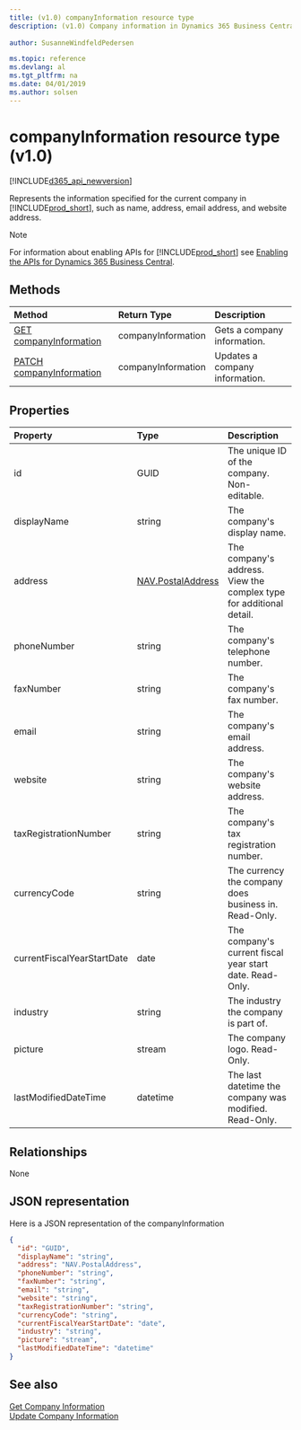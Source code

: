 ```yaml
---
title: (v1.0) companyInformation resource type
description: (v1.0) Company information in Dynamics 365 Business Central.
 
author: SusanneWindfeldPedersen

ms.topic: reference
ms.devlang: al
ms.tgt_pltfrm: na
ms.date: 04/01/2019
ms.author: solsen
---
```

 
# companyInformation resource type (v1.0)

[!INCLUDE[d365_api_newversion](../../../includes/d365_api_newversion.md)]

Represents the information specified for the current company in [!INCLUDE[prod_short](../../../includes/prod_short.md)], such as name, address, email address, and website address.

> [!NOTE]  
> For information about enabling APIs for [!INCLUDE[prod_short](../../../includes/prod_short.md)] see [Enabling the APIs for Dynamics 365 Business Central](../enabling-apis-for-dynamics-nav.md).

## Methods

| Method         | Return Type  |Description|
|:---------------|:-------------|:----------|
|[GET companyInformation](../api/dynamics_companyinformation_get.md)|companyInformation|Gets a company information.|
|[PATCH companyInformation](../api/dynamics_companyinformation_update.md)|companyInformation|Updates a company information.|


## Properties

| Property     | Type      |Description                           |
|:-------------|:--------|:-------------------------------------|
|id            |GUID|The unique ID of the company. Non-editable.|
|displayName   |string   |The company's display name.           |
|address       |[NAV.PostalAddress](../resources/dynamics_complextypes.md)|The company's address. View the complex type for additional detail.|
|phoneNumber   |string   |The company's telephone number.       |
|faxNumber     |string   |The company's fax number.             |
|email         |string   |The company's email address.          |
|website       |string   |The company's website address.        |
|taxRegistrationNumber|string|The company's tax registration number.|
|currencyCode  |string   |The currency the company does business in. Read-Only.|
|currentFiscalYearStartDate|date|The company's current fiscal year start date. Read-Only.|
|industry      |string   |The industry the company is part of.  |
|picture       |stream   |The company logo. Read-Only.          |
|lastModifiedDateTime|datetime|The last datetime the company was modified. Read-Only.|  


## Relationships
None

## JSON representation

Here is a JSON representation of the companyInformation
```json
{
  "id": "GUID",
  "displayName": "string",
  "address": "NAV.PostalAddress",
  "phoneNumber": "string",
  "faxNumber": "string",
  "email": "string",
  "website": "string",
  "taxRegistrationNumber": "string",
  "currencyCode": "string",
  "currentFiscalYearStartDate": "date",
  "industry": "string",
  "picture": "stream",
  "lastModifiedDateTime": "datetime"
}
```

## See also

[Get Company Information](../api/dynamics_companyinformation_get.md)  
[Update Company Information](../api/dynamics_companyinformation_update.md)  

